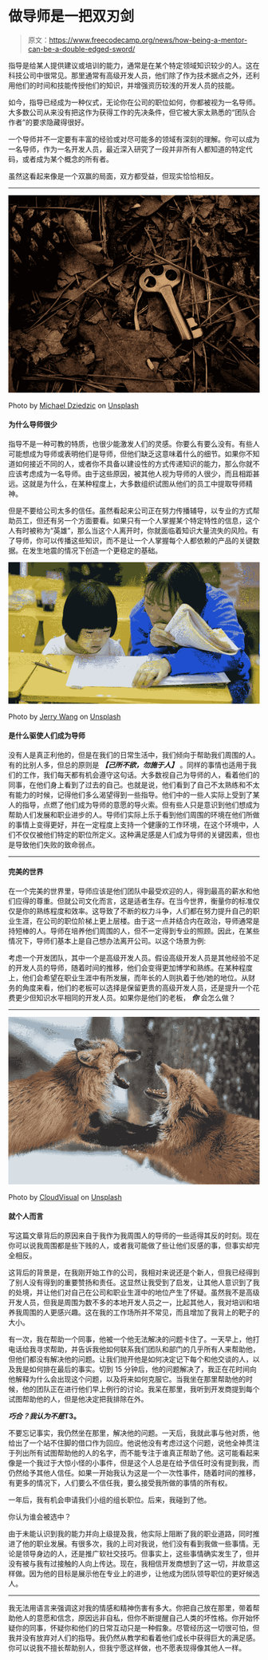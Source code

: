 # 做导师是一把双刃剑

> 原文：<https://www.freecodecamp.org/news/how-being-a-mentor-can-be-a-double-edged-sword/>

指导是给某人提供建议或培训的能力，通常是在某个特定领域知识较少的人。这在科技公司中很常见。那里通常有高级开发人员，他们除了作为技术据点之外，还利用他们的时间和技能传授他们的知识，并增强资历较浅的开发人员的技能。

如今，指导已经成为一种仪式，无论你在公司的职位如何，你都被视为一名导师。大多数公司从来没有把这作为获得工作的先决条件，但它被大家太熟悉的“团队合作者”的要求隐藏得很好。

一个导师并不一定要有丰富的经验或对尽可能多的领域有深刻的理解。你可以成为一名导师，作为一名开发人员，最近深入研究了一段并非所有人都知道的特定代码，或者成为某个概念的所有者。

虽然这看起来像是一个双赢的局面，双方都受益，但现实恰恰相反。

* * *

![0*lWxInGJS9OR06ZsU](img/d741f694f8e01a786856e700ca6dd2dc.png)

Photo by [Michael Dziedzic](https://unsplash.com/@lazycreekimages?utm_source=medium&utm_medium=referral) on [Unsplash](https://unsplash.com?utm_source=medium&utm_medium=referral)

#### 为什么导师很少

指导不是一种可教的特质，也很少能激发人们的灵感。你要么有要么没有。有些人可能想成为导师或表明他们是导师，但他们缺乏这意味着什么的细节。如果你不知道如何接近不同的人，或者你不具备以建设性的方式传递知识的能力，那么你就不应该考虑成为一名导师。由于这些原因，被其他人视为导师的人很少，而且相距甚远。这就是为什么，在某种程度上，大多数组织试图从他们的员工中提取导师精神。

但是不要给公司太多的信任。虽然看起来公司正在努力传播辅导，以专业的方式帮助员工，但还有另一个方面要看。如果只有一个人掌握某个特定特性的信息，这个人有时被称为“英雄”，那么当这个人离开时，你就面临着知识大量流失的风险。有了导师，你可以传播这些知识，而不是让一个人掌握每个人都依赖的产品的关键数据。在发生地震的情况下创造一个更稳定的基础。

![0_8kAWKzxyFejp8KBs](img/98e534f866c88b25be2e5f86da024c1a.png)

Photo by [Jerry Wang](https://unsplash.com/@jerry_318?utm_source=medium&utm_medium=referral) on [Unsplash](https://unsplash.com/?utm_source=medium&utm_medium=referral)

#### 是什么驱使人们成为导师

没有人是真正利他的，但是在我们的日常生活中，我们倾向于帮助我们周围的人。有的比别人多，但总的原则是 ***【己所不欲，勿施于人】*** 。同样的事情也适用于我们的工作，我们每天都有机会遵守这句话。大多数视自己为导师的人，看着他们的同事，在他们身上看到了过去的自己。也就是说，他们看到了自己不太熟练和不太有能力的时候，记得他们多么渴望得到一些指导。他们中的一些人实际上受到了某人的指导，点燃了他们成为导师的意愿的导火索。但有些人只是意识到他们想成为帮助人们发展和职业进步的人。导师们实际上乐于看到他们周围的环境在他们所做的事情上变得更好，并在一定程度上支持一个健康的工作环境，在这个环境中，人们不仅仅被他们特定的职位所定义。这种满足感是人们成为导师的关键因素，但也是导致他们失败的致命弱点。

* * *

#### 完美的世界

在一个完美的世界里，导师应该是他们团队中最受欢迎的人，得到最高的薪水和他们应得的尊重。但就公司文化而言，这是适者生存。在当今世界，衡量你的标准仅仅是你的熟练程度和效率。这导致了不断的权力斗争，人们都在努力提升自己的职业生涯，在公司的职位阶梯上更上层楼。由于这一点并结合内在政治，导师通常是持短棒的人。导师在培养他们周围的人，但不一定得到专业的照顾。因此，在某些情况下，导师们基本上是自己想办法离开公司。以这个场景为例:

考虑一个开发团队，其中一个是高级开发人员。假设高级开发人员是其他经验不足的开发人员的导师，随着时间的推移，他们会变得更加博学和熟练。在某种程度上，他们会希望在职业生涯中有所发展，而年长的人则执着于他/她的地位。从财务的角度来看，他们的老板可以选择是保留更贵的高级开发人员，还是提升一个花费更少但知识水平相同的开发人员。如果你是他们的老板， ***你*** 会怎么做？

* * *

![0*_WEvzlkP1Vu-Abkf](img/1ef508da696d89b335c45396ba2f4d50.png)

Photo by [CloudVisual](https://unsplash.com/@cloudvisual?utm_source=medium&utm_medium=referral) on [Unsplash](https://unsplash.com?utm_source=medium&utm_medium=referral)

#### 就个人而言

写这篇文章背后的原因来自于我作为我周围人的导师的一些适得其反的时刻。现在你可以说我周围都是些下贱的人，或者我可能做了些让他们反感的事，但事实却完全相反。

这背后的背景是，在我刚开始工作的公司，我相对来说还是个新人，但我已经得到了别人没有得到的重要赞扬和责任。这显然让我受到了启发，让其他人意识到了我的处境，并让他们对自己在公司和职业生涯中的地位产生了怀疑。虽然我不是高级开发人员，但我是周围为数不多的本地开发人员之一，比起其他人，我对培训和培养我周围的人更感兴趣。这在我的工作场所并不常见，而且增加了我背上的靶子的大小。

有一次，我在帮助一个同事，他被一个他无法解决的问题卡住了。一天早上，他打电话给我寻求帮助，并告诉我他如何联系我们团队和部门的几乎所有人来帮助他，但他们都没有解决他的问题。让我们抛开他是如何决定记下每个和他交谈的人，以及我是如何排在最后的事实。切到 15 分钟后，他的问题解决了，我正在花时间向他解释为什么会出现这个问题，以及将来如何克服它。当我坐在那里帮助他的时候，他的团队正在进行他们早上例行的讨论。我呆在那里，我听到开发商提到每个试图帮助他的人，但是他决定把我排除在外。

***巧合？我认为不是*T3。**

不要忘记事实，我仍然坐在那里，解决他的问题。一天后，我就此事与他对质，他给出了一个站不住脚的借口作为回应。他说他没有考虑过这个问题，说他全神贯注于列出所有试图帮助他的人的名字，而不能专注于谁真正帮助了他。这可能看起来像是一个我过于大惊小怪的小事件，但是这个人总是在给予信任时没有提到我，而仍然给予其他人信任。如果一开始我认为这是一个一次性事件，随着时间的推移，有更多的情况下，人们要么不信任我，要么接受我所做的事情的所有权。

一年后，我有机会申请我们小组的组长职位。后来，我碰到了他。

你认为谁会被选中？

由于未能认识到我的能力并向上级提及我，他实际上阻断了我的职业道路，同时推进了他的职业发展。有很多次，我的上司对我说，他们没有看到我做一些事情。无论是领导身边的人，还是推广软社交技巧。但事实上，这些事情确实发生了，但并没有被与我有过接触的人向上传达。现在，我相信开发商想到了这一切，并故意这样做。因为他的目标是展示他在专业上的进步，让他成为团队领导职位的更好候选人。

* * *

我无法用语言来强调这对我的情感和精神伤害有多大。你把自己放在那里，带着帮助他人的意愿和信念，原因远非自私，但你不断提醒自己人类的坏性格。你开始怀疑你的同事，怀疑你和他们的日常互动只是一种假象。尽管经历这一切很可怕，但我并没有放弃对人们的指导。我仍然从教学和看着他们成长中获得巨大的满足感。你可以说我不擅长帮助别人，但我宁愿这样做，也不愿表现得像其他人一样。